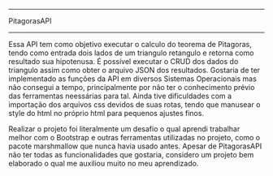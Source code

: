 

************************************************************************************************************************

PitagorasAPI

************************************************************************************************************************

Essa API tem como objetivo executar o calculo do teorema de Pitagoras, tendo como entrada dois lados de um triangulo retangulo
e retorna como resultado sua hipotenusa. É possível executar o CRUD dos dados do triangulo assim como obter o arquivo JSON
dos resultados. Gostaria de ter implementado as funções da API em diversos Sistemas Operacionais mas não consegui a tempo,
principalmente por não ter o conhecimento prévio das ferramentas neessárias para tal. Ainda tive dificuldades com a importação
dos arquivos css devidos de suas rotas, tendo que manusear o style do html no próprio html para pequenos ajustes finos.

Realizar o projeto foi literalmente um desafio o qual aprendi trabalhar melhor com o Bootstrap e outras ferramentas utilizadas
no projeto, como o pacote marshmallow que nunca havia usado antes. Apesar de PitagorasAPI não ter todas as funcionalidades
que gostaria, considero um projeto bem elaborado o qual me auxiliou muito no meu aprendizado.
